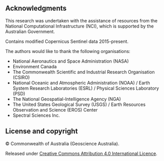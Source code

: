 ## Acknowledgments

This research was undertaken with the assistance of resources from the National Computational Infrastructure (NCI), which is supported by the Australian Government.

Contains modified Copernicus Sentinel data 2015-present.

The authors would like to thank the following organisations:
* National Aeronautics and Space Administration (NASA)
* Environment Canada
* The Commonwealth Scientific and Industrial Research Organisation (CSIRO)
* National Oceanic and Atmospheric Administration (NOAA) / Earth System Research Laboratories (ESRL) / Physical Sciences Laboratory (PSD)
* The National Geospatial-Intelligence Agency (NGA)
* The United States Geological Survey (USGS) / Earth Resources Observation and Science (EROS) Center
* Spectral Sciences Inc.

## License and copyright

&copy; Commonwealth of Australia (Geoscience Australia).

Released under [Creative Commons Attribution 4.0 International Licence](https://creativecommons.org/licenses/by/4.0/).

